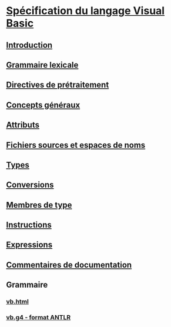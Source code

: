 # [Spécification du langage Visual Basic](index.md)
## [Introduction](../../../../_vblang/spec/introduction.md)
## [Grammaire lexicale](../../../../_vblang/spec/lexical-grammar.md)
## [Directives de prétraitement](../../../../_vblang/spec/preprocessing-directives.md)
## [Concepts généraux](../../../../_vblang/spec/general-concepts.md)
## [Attributs](../../../../_vblang/spec/attributes.md)
## [Fichiers sources et espaces de noms](../../../../_vblang/spec/source-files-and-namespaces.md)
## [Types](../../../../_vblang/spec/types.md)
## [Conversions](../../../../_vblang/spec/conversions.md)
## [Membres de type](../../../../_vblang/spec/type-members.md)
## [Instructions](../../../../_vblang/spec/statements.md)
## [Expressions](../../../../_vblang/spec/expressions.md)
## [Commentaires de documentation](../../../../_vblang/spec/documentation-comments.md)
## Grammaire
### [vb.html](http://ljw1004.github.io/vbspec/vb.html)
### [vb.g4 - format ANTLR](http://ljw1004.github.io/vbspec/vb.g4?raw=true)
